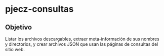 # pjecz-consultas

## Objetivo

Listar los archivos descargables, extraer meta-información de sus nombres y directorios, y crear archivos JSON que usan las páginas de consultas del sitio web.
